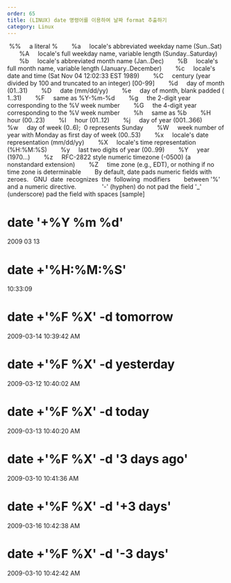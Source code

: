 ```yaml
---
order: 65
title: (LINUX) date 명령어를 이용하여 날짜 format 추출하기
category: Linux
---
```


 %%     a literal %
       %a     locale's abbreviated weekday name (Sun..Sat)
       %A     locale's full weekday name, variable length (Sunday..Saturday)
       %b     locale's abbreviated month name (Jan..Dec)
       %B     locale's full month name, variable length (January..December)
       %c     locale's date and time (Sat Nov 04 12:02:33 EST 1989)
       %C     century (year divided by 100 and truncated to an integer) [00-99]
       %d     day of month (01..31)
       %D     date (mm/dd/yy)
       %e     day of month, blank padded ( 1..31)
       %F     same as %Y-%m-%d
       %g     the 2-digit year corresponding to the %V week number
       %G     the 4-digit year corresponding to the %V week number
       %h     same as %b
       %H     hour (00..23)
       %I     hour (01..12)
       %j     day of year (001..366)
       %w     day of week (0..6);  0 represents Sunday
       %W     week number of year with Monday as first day of week (00..53)
       %x     locale's date representation (mm/dd/yy)
       %X     locale's time representation (%H:%M:%S)
       %y     last two digits of year (00..99)
       %Y     year (1970...)
       %z     RFC-2822 style numeric timezone (-0500) (a nonstandard extension)
       %Z     time zone (e.g., EDT), or nothing if no time zone is determinable
       By default, date pads numeric fields with  zeroes.   GNU  date  recognizes  the  following  modifiers
       between '%' and a numeric directive.
              '-' (hyphen) do not pad the field '_' (underscore) pad the field with spaces
[sample]
# date '+%Y %m %d'
2009 03 13
# date +'%H:%M:%S'
10:33:09
# date +'%F %X' -d tomorrow         
2009-03-14 10:39:42 AM
# date +'%F %X' -d yesterday
2009-03-12 10:40:02 AM
# date +'%F %X' -d today    
2009-03-13 10:40:20 AM
# date +'%F %X' -d '3 days ago'
2009-03-10 10:41:36 AM
# date +'%F %X' -d '+3 days'
2009-03-16 10:42:38 AM
# date +'%F %X' -d '-3 days'
2009-03-10 10:42:42 AM

